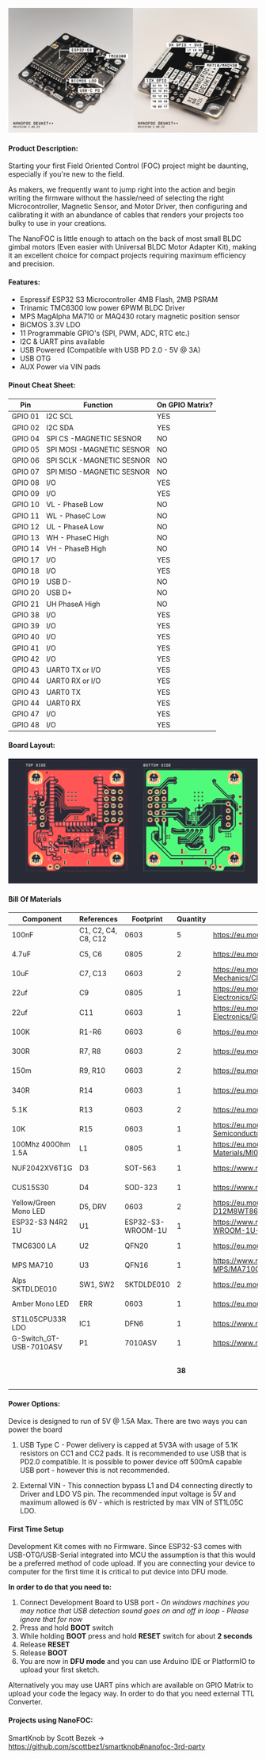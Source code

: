 ![](/Images/NanoFOC_GH.jpg?raw=true)

#### Product Description:
Starting your first Field Oriented Control (FOC) project might be daunting, especially if you're new to the field.

As makers, we frequently want to jump right into the action and begin writing the firmware without the hassle/need of selecting the right Microcontroller, Magnetic Sensor, and Motor Driver, then configuring and calibrating it with an abundance of cables that renders your projects too bulky to use in your creations.


The NanoFOC is little enough to attach on the back of most small BLDC gimbal motors (Even easier with Universal BLDC Motor Adapter Kit), making it an excellent choice for compact projects requiring maximum efficiency and precision.


#### Features:
- Espressif ESP32 S3 Microcontroller 4MB Flash, 2MB PSRAM 
- Trinamic TMC6300 low power 6PWM BLDC Driver
- MPS MagAlpha MA710 or MAQ430 rotary magnetic position sensor
- BiCMOS 3.3V LDO
- 11 Programmable GPIO's (SPI, PWM, ADC, RTC etc.)
- I2C & UART pins available
- USB Powered (Compatible with USB PD 2.0 - 5V @ 3A)
- USB OTG
- AUX Power via VIN pads 

#### Pinout Cheat Sheet:
|  Pin | Function  | On GPIO Matrix? |
| ------------ | ------------ | ----------- |
| GPIO 01 | I2C SCL | YES |
| GPIO 02 |  I2C SDA | YES |
| GPIO 04 |  SPI CS -MAGNETIC SESNOR | NO |
| GPIO 05 |  SPI MOSI -MAGNETIC SESNOR | NO |
| GPIO 06 |  SPI SCLK -MAGNETIC SESNOR | NO |
| GPIO 07 |  SPI MISO -MAGNETIC SESNOR | NO |
| GPIO 08 |  I/O  | YES |
| GPIO 09 |  I/O  | YES |
| GPIO 10 |  VL - PhaseB Low  | NO |
| GPIO 11 |  WL - PhaseC Low  | NO |
| GPIO 12 |  UL - PhaseA Low  | NO |
| GPIO 13 |  WH - PhaseC High  | NO |
| GPIO 14 |  VH - PhaseB High  | NO |
| GPIO 17 |  I/O  | YES |
| GPIO 18 |  I/O  | YES |
| GPIO 19 |  USB D- | NO |
| GPIO 20 |  USB D+ | NO |
| GPIO 21 |  UH PhaseA High | NO |
| GPIO 38 |  I/O  | YES |
| GPIO 39 |  I/O  | YES |
| GPIO 40 |  I/O  | YES |
| GPIO 41 |  I/O  | YES |
| GPIO 42 |  I/O  | YES |
| GPIO 43 | UART0 TX or I/O  | YES |
| GPIO 44 | UART0 RX or I/O | YES |
| GPIO 43 | UART0 TX  | YES |
| GPIO 44 | UART0 RX | YES |
| GPIO 47 | I/O | YES |
| GPIO 48 | I/O | YES |

#### Board Layout:

![](/Images/PCB_LAYOUT.jpg)

#### Bill Of Materials

| Component | References | Footprint | Quantity | Link | Price |
| -------------- | -------------- | -------------- | -------------- | -------------- | -------------- | 
| 100nF | C1, C2, C4, C8, C12 | 0603 | 5 | https://eu.mouser.com/ProductDetail/KEMET/C0603C104K8RAC | 0,55 € |
| 4.7uF | C5, C6 | 0805 | 2 | https://eu.mouser.com/ProductDetail/TDK/C2012X7R1A475K125AC | 0,46 € |
| 10uF | C7, C13 | 0603 | 2 | https://eu.mouser.com/ProductDetail/Samsung-Electro-Mechanics/CL10A106KP8NNWC | 0,24 € |
| 22uf | C9 | 0805 | 1 | https://eu.mouser.com/ProductDetail/Murata-Electronics/GRM21BC81C226ME44L | 0,39 € |
| 22uf | C11 | 0603 | 1 | https://eu.mouser.com/ProductDetail/Murata-Electronics/GRM188R61A226ME15J | 0,17 € |
| 100K | R1-R6 | 0603 | 6 | https://eu.mouser.com/ProductDetail/Bourns/CMP0603-FX-1003ELF | 1,20 € |
| 300R | R7, R8 | 0603 | 2 | https://eu.mouser.com/ProductDetail/Panasonic/ERJ-UP3F3000V | 0,48 € |
| 150m | R9, R10 | 0603 | 2 | https://eu.mouser.com/ProductDetail/Susumu/KRL0816D-C-R150-F-T5 | 1,20 € |
| 340R | R14 | 0603 | 1 | https://eu.mouser.com/ProductDetail/Panasonic/ERJ-3EKF3400V | 0,09 €|
| 5.1K | R13 | 0603 | 2 | https://eu.mouser.com/ProductDetail/Panasonic/ERJ-P03F5101V | 0,70 € |
| 10K | R15 | 0603 | 1 | https://eu.mouser.com/ProductDetail/ROHM-Semiconductor/SFR03EZPF1002 | 0,13 € |
| 100Mhz 400Ohm 1.5A | L1 | 0805 |  1 | https://eu.mouser.com/ProductDetail/Laird-Performance-Materials/MI0805K400R-10 | 0,19 €  |
| NUF2042XV6T1G | D3 | SOT-563 | 1 | https://www.mouser.com/ProductDetail/onsemi/NUF2042XV6T1G | 0,44 € |
| CUS15S30 | D4 | SOD-323 | 1 | https://www.mouser.com/ProductDetail/Toshiba/CUS15S30H3F | 0,33 € |
| Yellow/Green Mono LED | D5, DRV | 0603 | 2 | https://eu.mouser.com/ProductDetail/ROHM-Semiconductor/SML-D12M8WT86 | 0,68 € |
| ESP32-S3 N4R2 1U | U1 | ESP32-S3-WROOM-1U | 1 | https://www.mouser.com/ProductDetail/Espressif-Systems/ESP32-S3-WROOM-1U-N8R2 | 3,38 € |
| TMC6300 LA | U2 | QFN20 | 1 | https://eu.mouser.com/ProductDetail/ADI-Trinamic/TMC6300-LA-T | 2,13 € |
| MPS MA710| U3 | QFN16 | 1 | https://www.mouser.com/ProductDetail/Monolithic-Power-Systems-MPS/MA710GQ-Z | 6,15 € |
| Alps SKTDLDE010 | SW1, SW2 | SKTDLDE010 | 2 | https://eu.mouser.com/ProductDetail/Alps-Alpine/SKTDLDE010 | 1,46 € |
| Amber Mono LED | ERR | 0603 | 1 | https://eu.mouser.com/ProductDetail/Wurth-Elektronik/150060AS75000 | 0,14 € |
| ST1L05CPU33R LDO | IC1 | DFN6 | 1 | https://www.mouser.com/ProductDetail/STMicroelectronics/ST1L05CPU33R | 1,18 € |
| G-Switch_GT-USB-7010ASV | P1 | 7010ASV | 1 | https://www.mouser.com/ProductDetail/GCT/USB4105-GF-A | 0,75 € | 
| | | | **38** | | **22,44 € / 23.50 $** |

 
#### Power Options:
Device is designed to run of 5V @ 1.5A Max.
There are two ways you can power the board 

1. USB Type C - Power delivery is capped at 5V3A with usage of 5.1K resistors on CC1 and CC2 pads. It is recommended to use USB that is PD2.0 compatible.
It is possible to power device off 500mA capable USB port - however this is not recommended.

2. External VIN  - This connection bypass L1 and  D4 connecting directly to Driver and LDO VS pin. The recommended input voltage is 5V and maximum allowed is 6V - which is restricted by max VIN of ST1L05C LDO.

#### First Time Setup
Development Kit comes with no Firmware.
Since ESP32-S3 comes with USB-OTG/USB-Serial integrated into MCU the assumption is that this would be a preferred method of code upload.
If you are connecting your device to computer for the first time it is critical to put device into DFU mode.

**In order to do that you need to:**
1. Connect Development Board to USB port - *On windows machines you may notice that USB detection sound goes on and off in loop - Please ignore that for now*
2. Press and hold **BOOT** switch
3. While holding **BOOT** press and hold **RESET** switch for about **2 seconds**
4. Release **RESET**
5. Release **BOOT**
6. You are now in **DFU mode** and you can use Arduino IDE or PlatformIO to upload your first sketch.

Alternatively you may use UART pins which are available on GPIO Matrix to upload your code the legacy way.
In order to do that you need external TTL Converter.

#### Projects using NanoFOC:

SmartKnob by Scott Bezek -> https://github.com/scottbez1/smartknob#nanofoc-3rd-party

